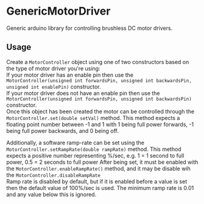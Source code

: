 # GenericMotorDriver
Generic arduino library for controlling brushless DC motor drivers.

## Usage
Create a `MotorController` object using one of two constructors based on the type of motor driver you're using:  
If your motor driver has an enable pin then use the `MotorController(unsigned int forwardsPin, unsigned int backwardsPin, unsigned int enablePin)` constructor.  
If your motor driver does not have an enable pin then use the `MotorController(unsigned int forwardsPin, unsigned int backwardsPin)`  constructor.  
Once this object has been created the motor can be controlled through the `MotorController.set(double setVal)` method. 
This method expects a floating point number between -1 and 1 with 1 being full power forwards, -1 being full power backwards, and 0 being off.  
  
Additionally, a software ramp-rate can be set using the `MotorController.setRampRate(double rampRate)` method. This method expects a positive number representing %/sec, e.g. 1 = 1 second to full power, 0.5 = 2 seconds to full power
After being set, it must be enabled with the `MotorController.enableRampRate()` method, and it may be disable wih the `MotorController.disableRampRate`  
Ramp rate is disabled by default, but if it is enabled before a value is set then the default value of 100%/sec is used. The minimum ramp rate is 0.01 and any value below this is ignored.
